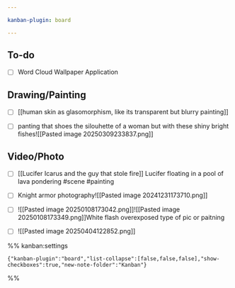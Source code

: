 ```yaml
---

kanban-plugin: board

---
```


## To-do

- [ ] Word Cloud Wallpaper Application


## Drawing/Painting

- [ ] [[human skin as glasomorphism, like its transparent but blurry painting]]
- [ ] panting that shoes the silouhette of a woman but with these shiny bright fishes![[Pasted image 20250309233837.png]]


## Video/Photo

- [ ] [[Lucifer Icarus and the guy that stole fire]]
	Lucifer floating in a pool of lava pondering #scene #painting
- [ ] Knight armor photography![[Pasted image 20241231173710.png]]
- [ ] ![[Pasted image 20250108173042.png]]![[Pasted image 20250108173349.png]]White flash overexposed type of pic or paitning
- [ ] ![[Pasted image 20250404122852.png]]




%% kanban:settings
```
{"kanban-plugin":"board","list-collapse":[false,false,false],"show-checkboxes":true,"new-note-folder":"Kanban"}
```
%%